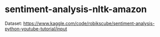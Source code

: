 # sentiment-analysis-nltk-amazon

Dataset: https://www.kaggle.com/code/robikscube/sentiment-analysis-python-youtube-tutorial/input
